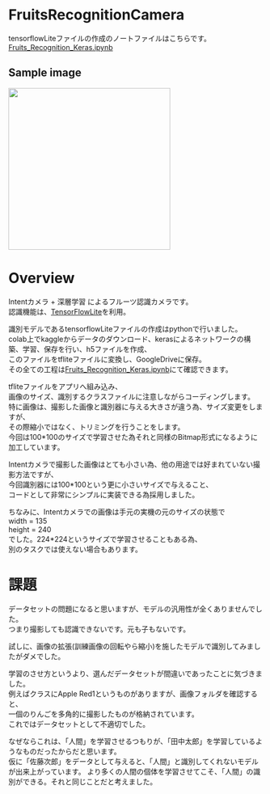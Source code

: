# FruitsRecognitionCamera
tensorflowLiteファイルの作成のノートファイルはこちらです。  
[Fruits_Recognition_Keras.ipynb](https://github.com/maro-amoeba/FruitsRecognitionCamera/blob/master/Fruits_Recognition_Keras.ipynb)
## Sample image  
<img src="https://user-images.githubusercontent.com/37995730/50756840-db033a80-12a0-11e9-9ef5-e8dab346e86c.png" width="320px">  

# Overview  

Intentカメラ + 深層学習 によるフルーツ認識カメラです。  
認識機能は、[TensorFlowLite](https://codelabs.developers.google.com/codelabs/tensorflow-for-poets-2-tflite/#0)を利用。  


識別モデルであるtensorflowLiteファイルの作成はpythonで行いました。  
colab上でkaggleからデータのダウンロード、kerasによるネットワークの構築、学習、保存を行い、h5ファイルを作成、  
このファイルをtfliteファイルに変換し、GoogleDriveに保存。  
その全ての工程は[Fruits_Recognition_Keras.ipynb](https://github.com/maro-amoeba/FruitsRecognitionCamera/blob/master/Fruits_Recognition_Keras.ipynb)にて確認できます。  
  
tfliteファイルをアプリへ組み込み、  
画像のサイズ、識別するクラスファイルに注意しながらコーディングします。  
特に画像は、撮影した画像と識別器に与える大きさが違う為、サイズ変更をしますが、  
その際縮小ではなく、トリミングを行うことをします。  
今回は100*100のサイズで学習させた為それと同様のBitmap形式になるように加工しています。  

Intentカメラで撮影した画像はとても小さい為、他の用途では好まれていない撮影方法ですが、  
今回識別器には100*100という更に小さいサイズで与えること、  
コードとして非常にシンプルに実装できる為採用しました。  

ちなみに、Intentカメラでの画像は手元の実機の元のサイズの状態で  
width = 135  
height = 240  
でした。224*224というサイズで学習させることもある為、  
別のタスクでは使えない場合もあります。  

# 課題  
データセットの問題になると思いますが、モデルの汎用性が全くありませんでした。  
つまり撮影しても認識できないです。元も子もないです。  

試しに、画像の拡張(訓練画像の回転やら縮小)を施したモデルで識別してみましたがダメでした。  

学習のさせ方というより、選んだデータセットが間違いであったことに気づきました。  
例えばクラスにApple Red1というものがありますが、画像フォルダを確認すると、  
一個のりんごを多角的に撮影したものが格納されています。  
これではデータセットとして不適切でした。  

なぜならこれは、「人間」を学習させるつもりが、「田中太郎」を学習しているようなものだったからだと思います。  
仮に「佐藤次郎」をデータとして与えると、「人間」と識別してくれないモデルが出来上がっています。
より多くの人間の個体を学習させてこそ、「人間」の識別ができる。それと同じことだと考えました。  
